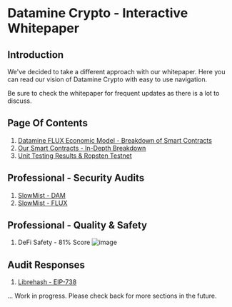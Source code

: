 # Datamine Crypto - Interactive Whitepaper

## Introduction

We've decided to take a different approach with our whitepaper. Here you can read our vision of Datamine Crypto with easy to use navigation.

Be sure to check the whitepaper for frequent updates as there is a lot to discuss.

## Page Of Contents

1. [Datamine FLUX Economic Model - Breakdown of Smart Contracts](docs/datamine-ecosystem-rules.md)
2. [Our Smart Contracts - In-Depth Breakdown](docs/datamine-smart-contracts.md)
3. [Unit Testing Results & Ropsten Testnet](docs/testing-results.md)

## Professional - Security Audits

1. [SlowMist - DAM](audits/SlowMist%20-%20Smart%20Contract%20Security%20Audit%20Report%20-%20DamToken.pdf)
2. [SlowMist - FLUX](audits/SlowMist%20-%20Smart%20Contract%20Security%20Audit%20Report%20-%20FluxToken.pdf)

## Professional - Quality & Safety

1. DeFi Safety - 81% Score
![image](https://github.com/Datamine-Crypto/white-paper/assets/50343356/4886dff3-8193-4cb5-8a3c-4ddace609e5b)


## Audit Responses

1. [Librehash - EIP-738](docs/audits/librehash.md)


... Work in progress. Please check back for more sections in the future.
